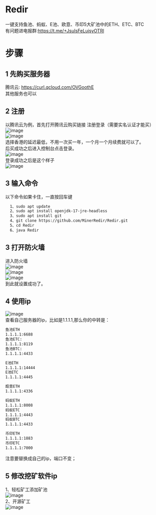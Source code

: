 # Redir
一键支持鱼池、蚂蚁、E池、欧意、币印5大矿池中的ETH、ETC、BTC<br>
有问题进电报群:https://t.me/+JsuIsFeLujsyOTRl<br>
# 步骤
## 1 先购买服务器
   腾讯云: https://curl.qcloud.com/OVGoothE <br>
   其他服务也可以 <br>
## 2 注册
  以腾讯云为例，首先打开腾讯云购买链接 注册登录（需要实名认证才能买）<br>
  ![image](https://user-images.githubusercontent.com/96757460/147722914-bd0e6a33-d00f-45a1-a9ca-2bbe89390202.png)<br>
  ![image](https://user-images.githubusercontent.com/96757460/147722929-3d55e767-9212-467d-ab76-7165fdb57007.png)<br>
  选择香港的延迟最低，不用一次买一年，一个月一个月续费就可以了。<br>
  后买成功之后进入控制台点击登录。<br>
  ![image](https://user-images.githubusercontent.com/96757460/147722957-521b2f30-63d7-4303-9c49-04f19795277b.png)<br>
  登录成功之后是这个样子<br>
  ![image](https://user-images.githubusercontent.com/96757460/147722969-38654d3a-6392-4f03-842a-106fb7cc62e9.png)<br>
## 3 输入命令
以下命令如果卡住，一直按回车键<br>
```Bash
  1、sudo apt update
  2、sudo apt install openjdk-17-jre-headless
  3、sudo apt install git
  4、git clone https://github.com/MinerRedir/Redir.git 
  5、cd Redir
  6、java Redir 
```
 ## 3 打开防火墙
   进入防火墙<br>
  ![image](https://user-images.githubusercontent.com/96757460/147723503-adc0ec04-8e91-4eee-93f7-8f17ae66e13e.png)<br>
  ![image](https://user-images.githubusercontent.com/96757460/147723624-e651f982-f77f-4d92-abad-10ec39cc5b3e.png)<br>
  ![image](https://user-images.githubusercontent.com/96757460/147723639-0ec97587-9a85-4eed-aeb9-33a6bb351c68.png)<br>
  到此就设置成功了。<br>

  ## 4 使用ip
  ![image](https://user-images.githubusercontent.com/96757460/147723678-199f8ece-15c4-44f7-86d3-5a588b12cd51.png)<br>
  查看自己服务器的ip，比如是1.1.1.1,那么你的中转是：<br>
  ```Bash
  鱼池ETH
  1.1.1.1:6688
  鱼池ETC:
  1.1.1.1:8119
  鱼池BTC:
  1.1.1.1:4433

  E池ETH
  1.1.1.1:14444
  E池ETC
  1.1.1.1:4445

  殴意ETH
  1.1.1.1:4336

  蚂蚁ETH
  1.1.1.1:8008
  蚂蚁ETC
  1.1.1.1:4443
  蚂蚁BTC
  1.1.1.1:4433

  币印ETH
  1.1.1.1:1883
  币印ETC
  1.1.1.1:7000
```
注意要替换成自己的ip，端口不变；

## 5 修改挖矿软件ip
 1、轻松矿工添加矿池<br>
 ![image](https://user-images.githubusercontent.com/96757460/147724006-e64e7296-1689-46b1-baa5-f5ee9467dec4.png)<br>
 2、开源矿工<br>
![image](https://user-images.githubusercontent.com/96757460/147724066-2dfb0193-af8c-4bf4-80b2-82d29e5b81d8.png)

